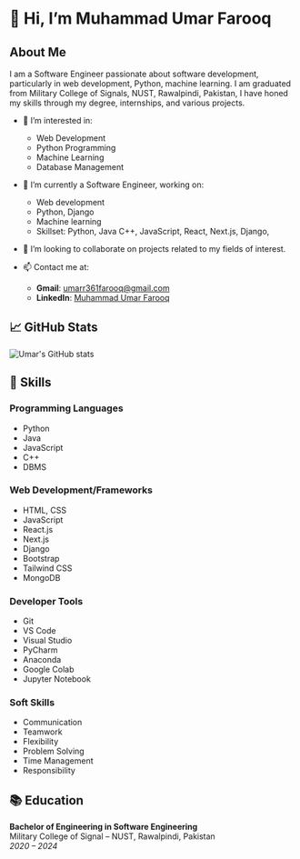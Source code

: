 # 👋 Hi, I’m Muhammad Umar Farooq

## About Me

I am a Software Engineer passionate about software development, particularly in web development, Python, machine learning. I am graduated from Military College of Signals, NUST, Rawalpindi, Pakistan, I have honed my skills through my degree, internships, and various projects.

- 👀 I’m interested in:
  - Web Development
  - Python Programming
  - Machine Learning
  - Database Management

- 🌱 I’m currently a Software Engineer, working on:
  - Web development
  - Python, Django
  - Machine learning
  - Skillset: Python, Java C++, JavaScript, React, Next.js, Django, 

- 💞️ I’m looking to collaborate on projects related to my fields of interest.

- 📫 Contact me at:
  - **Gmail**: umarr361farooq@gmail.com
  - **LinkedIn**: [Muhammad Umar Farooq](https://www.linkedin.com/in/m-umar-farooq-24h)

## 📈 GitHub Stats

![Umar's GitHub stats](https://github-readme-stats.vercel.app/api?username=UmarFarooq361&show_icons=true&theme=radical)

## 🔧 Skills

### Programming Languages
- Python
- Java
- JavaScript
- C++
- DBMS

### Web Development/Frameworks
- HTML, CSS
- JavaScript
- React.js
- Next.js
- Django
- Bootstrap
- Tailwind CSS
- MongoDB

### Developer Tools
- Git
- VS Code
- Visual Studio
- PyCharm
- Anaconda
- Google Colab
- Jupyter Notebook

### Soft Skills
- Communication
- Teamwork
- Flexibility
- Problem Solving
- Time Management
- Responsibility
## 📚 Education

**Bachelor of Engineering in Software Engineering**  
Military College of Signal – NUST, Rawalpindi, Pakistan  
*2020 – 2024*


